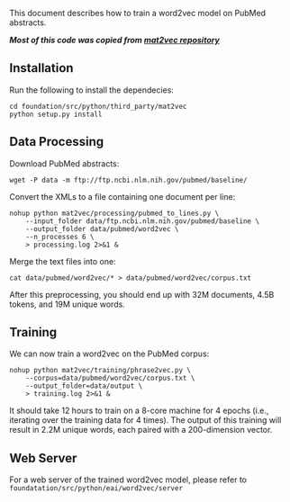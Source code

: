 This document describes how to train a word2vec model on PubMed abstracts.

***Most of this code was copied from
[mat2vec repository](https://github.com/materialsintelligence/mat2vec)***


## Installation

Run the following to install the dependecies:
```
cd foundation/src/python/third_party/mat2vec
python setup.py install
```

## Data Processing

Download PubMed abstracts:
```
wget -P data -m ftp://ftp.ncbi.nlm.nih.gov/pubmed/baseline/
```

Convert the XMLs to a file containing one document per line:
```
nohup python mat2vec/processing/pubmed_to_lines.py \
    --input_folder data/ftp.ncbi.nlm.nih.gov/pubmed/baseline \
    --output_folder data/pubmed/word2vec \
    --n_processes 6 \
    > processing.log 2>&1 &
```

Merge the text files into one:
```
cat data/pubmed/word2vec/* > data/pubmed/word2vec/corpus.txt
```

After this preprocessing, you should end up with 32M documents, 4.5B tokens,
and 19M unique words.

## Training

We can now train a word2vec on the PubMed corpus:
```
nohup python mat2vec/training/phrase2vec.py \
    --corpus=data/pubmed/word2vec/corpus.txt \
    --output_folder=data/output \
    > training.log 2>&1 &
```

It should take 12 hours to train on a 8-core machine for 4 epochs (i.e.,
iterating over the training data for 4 times).
The output of this training will result in 2.2M unique words, each paired with
a 200-dimension vector.

## Web Server
For a web server of the trained word2vec model, please refer to 
`foundatation/src/python/eai/word2vec/server`

